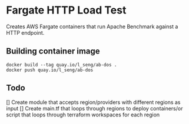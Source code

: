 # Fargate HTTP Load Test

Creates AWS Fargate containers that run Apache Benchmark against a HTTP endpoint.

## Building container image

```
docker build --tag quay.io/l_seng/ab-dos .
docker push quay.io/l_seng/ab-dos
```

## Todo
[] Create module that accepts region/providers with different regions as input
[] Create main.tf that loops through regions to deploy containers/or script that loops through terraform workspaces for each region
